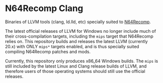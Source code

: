 # N64Recomp Clang

Binaries of LLVM tools (clang, ld.lld, etc) specially suited to [N64Recomp](https://github.com/N64Recomp/N64Recomp).

The latest official releases of LLVM for Windows no longer include much of their cross-compilation targets, including the `mips` target that N64Recomp relies on. This repository builds and releases the latest LLVM (currently 20.x) with ONLY `mips*` targets enabled, and is thus specially suited compiling N64Recomp patches and mods.

Currently, this repository only produces x86_64 Windows builds. The `mips` is still included by the latest Linux and Clang release builds of LLVM, and therefore users of those operating systems should still use the official releases.
